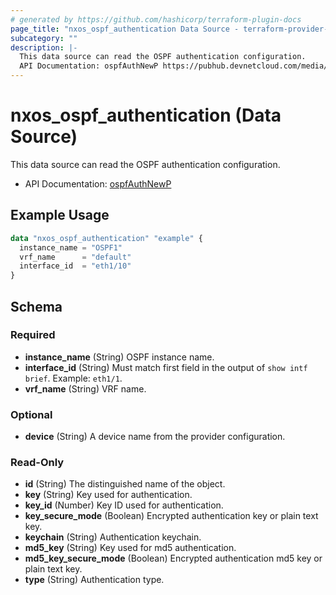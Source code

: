 ```yaml
---
# generated by https://github.com/hashicorp/terraform-plugin-docs
page_title: "nxos_ospf_authentication Data Source - terraform-provider-nxos"
subcategory: ""
description: |-
  This data source can read the OSPF authentication configuration.
  API Documentation: ospfAuthNewP https://pubhub.devnetcloud.com/media/dme-docs-10-2-2/docs/Routing%20and%20Forwarding/ospf:AuthNewP/
---
```


# nxos_ospf_authentication (Data Source)

This data source can read the OSPF authentication configuration.

- API Documentation: [ospfAuthNewP](https://pubhub.devnetcloud.com/media/dme-docs-10-2-2/docs/Routing%20and%20Forwarding/ospf:AuthNewP/)

## Example Usage

```terraform
data "nxos_ospf_authentication" "example" {
  instance_name = "OSPF1"
  vrf_name      = "default"
  interface_id  = "eth1/10"
}
```

<!-- schema generated by tfplugindocs -->
## Schema

### Required

- **instance_name** (String) OSPF instance name.
- **interface_id** (String) Must match first field in the output of `show intf brief`. Example: `eth1/1`.
- **vrf_name** (String) VRF name.

### Optional

- **device** (String) A device name from the provider configuration.

### Read-Only

- **id** (String) The distinguished name of the object.
- **key** (String) Key used for authentication.
- **key_id** (Number) Key ID used for authentication.
- **key_secure_mode** (Boolean) Encrypted authentication key or plain text key.
- **keychain** (String) Authentication keychain.
- **md5_key** (String) Key used for md5 authentication.
- **md5_key_secure_mode** (Boolean) Encrypted authentication md5 key or plain text key.
- **type** (String) Authentication type.


